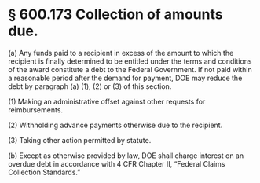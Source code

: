 # § 600.173   Collection of amounts due.

(a) Any funds paid to a recipient in excess of the amount to which the recipient is finally determined to be entitled under the terms and conditions of the award constitute a debt to the Federal Government. If not paid within a reasonable period after the demand for payment, DOE may reduce the debt by paragraph (a) (1), (2) or (3) of this section. 


(1) Making an administrative offset against other requests for reimbursements. 


(2) Withholding advance payments otherwise due to the recipient. 


(3) Taking other action permitted by statute. 


(b) Except as otherwise provided by law, DOE shall charge interest on an overdue debt in accordance with 4 CFR Chapter II, “Federal Claims Collection Standards.” 




